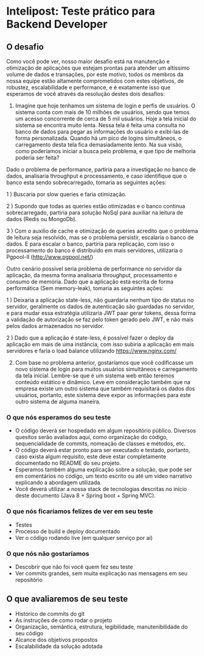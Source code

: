 # Intelipost: Teste prático para Backend Developer

## O desafio

Como você pode ver, nosso maior desafio está na manutenção e otimização de aplicações que estejam prontas para atender um altíssimo volume de dados e transações, por este motivo, todos os membros da nossa equipe estão altamente comprometidos com estes objetivos, de robustez, escalabilidade e performance, e é exatamente isso que esperamos de você através da resolução destes dois desafios:

1) Imagine que hoje tenhamos um sistema de login e perfis de usuários. O sistema conta com mais de 10 milhões de usuários, sendo que temos um acesso concorrente de cerca de 5 mil usuários. Hoje a tela inicial do sistema se encontra muito lenta. Nessa tela é feita uma consulta no banco de dados para pegar as informações do usuário e exibi-las de forma personalizada. Quando há um pico de logins simultâneos, o carregamento desta tela fica demasiadamente lento. Na sua visão, como poderíamos iniciar a busca pelo problema, e que tipo de melhoria poderia ser feita?

Dado o problema de performance, partiria para a investigação no banco de dados, analisaria throughput e processamento, e caso identifique que o banco esta sendo sobrecarregado, tomaria as seguintes ações:

 1 ) Buscaria por slow queries e faria otimização.

 2 ) Supondo que todas as queries estão otimizadas e o banco continua sobrecarregado, partiria para solução NoSql para auxiliar na leitura de dados (Redis ou MongoDb).

 3 ) Com o auxilio de cache e otimização de queries acredito que o problema de leitura seja resolvido, mas se o problema persistir, escalaria o banco de dados. E para escalar o banco, partiria para replicação, com isso o processamento do banco é distribuido em mais servidores, utilizaria o Pgpool-II (http://www.pgpool.net/)

Outro cenário possível seria problema de performance no servidor da aplicação, da mesma forma analisaria throughput, processamento e consumo de memória. Dado que a aplicação está escrita de forma performática (Sem memory-leak), tomaria as seguintes ações:

 1 ) Deixaria a aplicação state-less, não guardaria nenhum tipo de status no servidor, geralmente os dados de autenticação são guardadas no servidor, e para mudar essa estratégia utilizaria JWT paar gerar tokens, dessa forma a validação de autorização se faz pelo token gerado pelo JWT, e não mais pelos dados armazenados no servidor.

 2 ) Dado que a aplicação é state-less, é possível fazer o deploy da aplicação em mais de uma instância, com isso subiria a aplicação em mais servidores e faria o load balance utilizando https://www.nginx.com/

2) Com base no problema anterior, gostaríamos que você codificasse um novo sistema de login para muitos usuários simultâneos e carregamento da tela inicial. Lembre-se que é um sistema web então teremos conteúdo estático e dinâmico. Leve em consideração também que na empresa existe um outro sistema que também requisitará os dados dos usuários, portanto, este sistema deve expor as informações para este outro sistema de alguma maneira.

### O que nós esperamos do seu teste

* O código deverá ser hospedado em algum repositório público. Diversos quesitos serão avaliados aqui, como organização do código, sequencialidade de commits, nomeação de classes e métodos, etc.
* O código deverá estar pronto para ser executado e testado, portanto, caso exista algum requisito, este deve estar completamente documentado no README do seu projeto.
* Esperamos também alguma explicação sobre a solução, que pode ser em comentários no código, um texto escrito ou até um vídeo narrativo explicando a abordagem utilizada.
* Você deverá utilizar a nossa stack de tecnologias descritas no início deste documento (Java 8 + Spring boot + Spring MVC).

### O que nós ficaríamos felizes de ver em seu teste

* Testes
* Processo de build e deploy documentado
* Ver o código rodando live (em qualquer serviço por aí)

### O que nós não gostaríamos

* Descobrir que não foi você quem fez seu teste
* Ver commits grandes, sem muita explicação nas mensagens em seu repositório

## O que avaliaremos de seu teste

* Histórico de commits do git
* As instruções de como rodar o projeto
* Organização, semântica, estrutura, legibilidade, manutenibilidade do seu código
* Alcance dos objetivos propostos
* Escalabilidade da solução adotada
